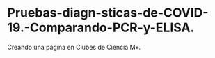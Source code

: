 # Pruebas-diagn-sticas-de-COVID-19.-Comparando-PCR-y-ELISA.
Creando una página en Clubes de Ciencia Mx.

